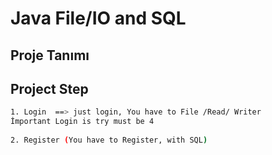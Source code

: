 # Java File/IO and SQL

## Proje Tanımı

## Project Step
```sh
1. Login  ==> just login, You have to File /Read/ Writer
İmportant Login is try must be 4 
 
2. Register (You have to Register, with SQL)
```

